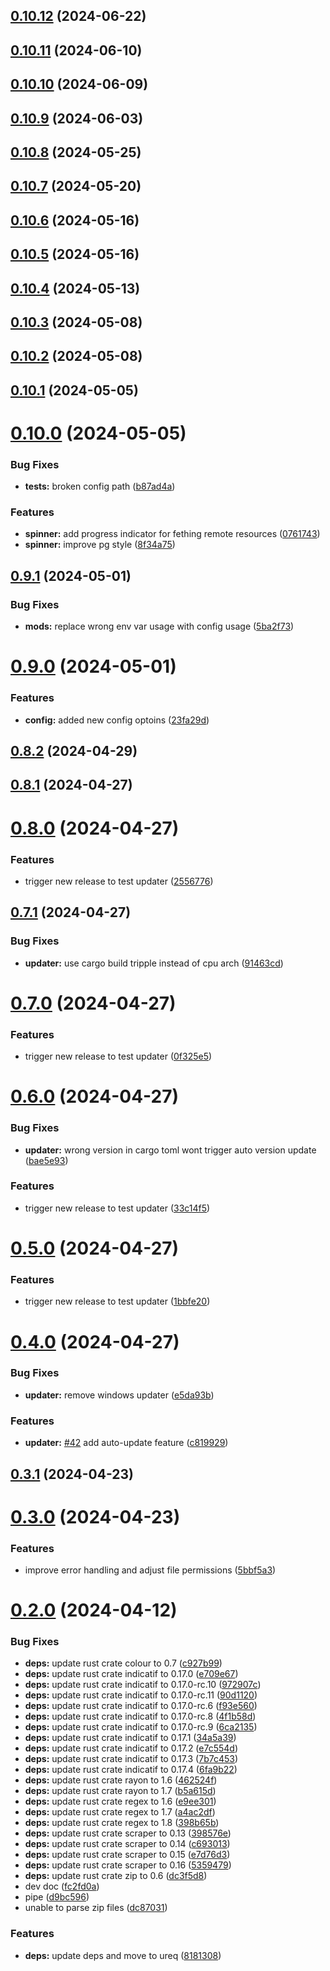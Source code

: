 ## [0.10.12](https://github.com/RouHim/beammp-server-beiwagen/compare/0.10.11...0.10.12) (2024-06-22)

## [0.10.11](https://github.com/RouHim/beammp-server-beiwagen/compare/0.10.10...0.10.11) (2024-06-10)

## [0.10.10](https://github.com/RouHim/beammp-server-beiwagen/compare/0.10.9...0.10.10) (2024-06-09)

## [0.10.9](https://github.com/RouHim/beammp-server-beiwagen/compare/0.10.8...0.10.9) (2024-06-03)

## [0.10.8](https://github.com/RouHim/beammp-server-beiwagen/compare/0.10.7...0.10.8) (2024-05-25)

## [0.10.7](https://github.com/RouHim/beammp-server-beiwagen/compare/0.10.6...0.10.7) (2024-05-20)

## [0.10.6](https://github.com/RouHim/beammp-server-beiwagen/compare/0.10.5...0.10.6) (2024-05-16)

## [0.10.5](https://github.com/RouHim/beammp-server-beiwagen/compare/0.10.4...0.10.5) (2024-05-16)

## [0.10.4](https://github.com/RouHim/beammp-server-beiwagen/compare/0.10.3...0.10.4) (2024-05-13)

## [0.10.3](https://github.com/RouHim/beammp-server-beiwagen/compare/0.10.2...0.10.3) (2024-05-08)

## [0.10.2](https://github.com/RouHim/beammp-server-beiwagen/compare/0.10.1...0.10.2) (2024-05-08)

## [0.10.1](https://github.com/RouHim/beammp-server-beiwagen/compare/0.10.0...0.10.1) (2024-05-05)

# [0.10.0](https://github.com/RouHim/beammp-server-beiwagen/compare/0.9.1...0.10.0) (2024-05-05)


### Bug Fixes

* **tests:** broken config path ([b87ad4a](https://github.com/RouHim/beammp-server-beiwagen/commit/b87ad4a30884680f99bd1feb062d1768004ce980))


### Features

* **spinner:** add progress indicator for fething remote resources ([0761743](https://github.com/RouHim/beammp-server-beiwagen/commit/07617430debfa710b8da068adefdaeef0299131e))
* **spinner:** improve pg style ([8f34a75](https://github.com/RouHim/beammp-server-beiwagen/commit/8f34a75c4e095ce135bff84ce5b0861b3cd804f7))

## [0.9.1](https://github.com/RouHim/beammp-server-beiwagen/compare/0.9.0...0.9.1) (2024-05-01)


### Bug Fixes

* **mods:** replace wrong env var usage with config usage ([5ba2f73](https://github.com/RouHim/beammp-server-beiwagen/commit/5ba2f73d63d3bd06d8273df9bb345b4a24e03843))

# [0.9.0](https://github.com/RouHim/beammp-server-beiwagen/compare/0.8.2...0.9.0) (2024-05-01)


### Features

* **config:** added new config optoins ([23fa29d](https://github.com/RouHim/beammp-server-beiwagen/commit/23fa29d5fbf924326889a59668c4846a2bfc35af))

## [0.8.2](https://github.com/RouHim/beammp-server-beiwagen/compare/0.8.1...0.8.2) (2024-04-29)

## [0.8.1](https://github.com/RouHim/beammp-server-beiwagen/compare/0.8.0...0.8.1) (2024-04-27)

# [0.8.0](https://github.com/RouHim/beammp-server-beiwagen/compare/0.7.1...0.8.0) (2024-04-27)


### Features

* trigger new release to test updater ([2556776](https://github.com/RouHim/beammp-server-beiwagen/commit/25567762c0cc9f50a561452a1352f0f0f130d9dd))

## [0.7.1](https://github.com/RouHim/beammp-server-beiwagen/compare/0.7.0...0.7.1) (2024-04-27)


### Bug Fixes

* **updater:** use cargo build tripple instead of cpu arch ([91463cd](https://github.com/RouHim/beammp-server-beiwagen/commit/91463cd788eb54fae244b7e42de161eb4852a706))

# [0.7.0](https://github.com/RouHim/beammp-server-beiwagen/compare/0.6.0...0.7.0) (2024-04-27)


### Features

* trigger new release to test updater ([0f325e5](https://github.com/RouHim/beammp-server-beiwagen/commit/0f325e505ebb6520aeda4195061a89ef814beb3b))

# [0.6.0](https://github.com/RouHim/beammp-server-beiwagen/compare/0.5.0...0.6.0) (2024-04-27)


### Bug Fixes

* **updater:** wrong version in cargo toml wont trigger auto version update ([bae5e93](https://github.com/RouHim/beammp-server-beiwagen/commit/bae5e93310cbc7b0cfe1692f4bebce8c463e97c0))


### Features

* trigger new release to test updater ([33c14f5](https://github.com/RouHim/beammp-server-beiwagen/commit/33c14f55195f9b5569ca4555bfe7046b39bfbc50))

# [0.5.0](https://github.com/RouHim/beammp-server-beiwagen/compare/0.4.0...0.5.0) (2024-04-27)


### Features

* trigger new release to test updater ([1bbfe20](https://github.com/RouHim/beammp-server-beiwagen/commit/1bbfe206afb1ad14ecfc77574e689045e3db0ed6))

# [0.4.0](https://github.com/RouHim/beammp-server-beiwagen/compare/0.3.1...0.4.0) (2024-04-27)


### Bug Fixes

* **updater:** remove windows updater ([e5da93b](https://github.com/RouHim/beammp-server-beiwagen/commit/e5da93bf6492320f3a57be2e5496b501125596a1))


### Features

* **updater:** [#42](https://github.com/RouHim/beammp-server-beiwagen/issues/42) add auto-update feature ([c819929](https://github.com/RouHim/beammp-server-beiwagen/commit/c819929cf14e84503fd49f04db7f7fc263bf7488))

## [0.3.1](https://github.com/RouHim/beammp-server-beiwagen/compare/0.3.0...0.3.1) (2024-04-23)

# [0.3.0](https://github.com/RouHim/beammp-server-beiwagen/compare/0.2.0...0.3.0) (2024-04-23)


### Features

* improve error handling and adjust file permissions ([5bbf5a3](https://github.com/RouHim/beammp-server-beiwagen/commit/5bbf5a36422a1ea3f59cd6ff14e1336950f52ae1))

# [0.2.0](https://github.com/RouHim/beammp-server-beiwagen/compare/v0.1.0...0.2.0) (2024-04-12)


### Bug Fixes

* **deps:** update rust crate colour to 0.7 ([c927b99](https://github.com/RouHim/beammp-server-beiwagen/commit/c927b998ce6c3fca0db296f86ed172c205a17568))
* **deps:** update rust crate indicatif to 0.17.0 ([e709e67](https://github.com/RouHim/beammp-server-beiwagen/commit/e709e67ec1588d3156674ca8e76389b592242c19))
* **deps:** update rust crate indicatif to 0.17.0-rc.10 ([972907c](https://github.com/RouHim/beammp-server-beiwagen/commit/972907cc213d9caa6bc62ad99bde7b55620c306b))
* **deps:** update rust crate indicatif to 0.17.0-rc.11 ([90d1120](https://github.com/RouHim/beammp-server-beiwagen/commit/90d1120d02e8fd74b1a9d3dedfbfc251a42c2ddc))
* **deps:** update rust crate indicatif to 0.17.0-rc.6 ([f93e560](https://github.com/RouHim/beammp-server-beiwagen/commit/f93e560f46f600643740fab3acbac69ee2a4ac37))
* **deps:** update rust crate indicatif to 0.17.0-rc.8 ([4f1b58d](https://github.com/RouHim/beammp-server-beiwagen/commit/4f1b58d9282254cd6bc2e99196c8a35d71ba8c04))
* **deps:** update rust crate indicatif to 0.17.0-rc.9 ([6ca2135](https://github.com/RouHim/beammp-server-beiwagen/commit/6ca213575598e35ae9108287110004eb516031bd))
* **deps:** update rust crate indicatif to 0.17.1 ([34a5a39](https://github.com/RouHim/beammp-server-beiwagen/commit/34a5a393d4912f8b99577fb4281333aa8be9d269))
* **deps:** update rust crate indicatif to 0.17.2 ([e7c554d](https://github.com/RouHim/beammp-server-beiwagen/commit/e7c554d700a51a1669946f1c03956ab6c7b614fd))
* **deps:** update rust crate indicatif to 0.17.3 ([7b7c453](https://github.com/RouHim/beammp-server-beiwagen/commit/7b7c453f59022cbbdc1ef272a166fd81cf4f4b68))
* **deps:** update rust crate indicatif to 0.17.4 ([6fa9b22](https://github.com/RouHim/beammp-server-beiwagen/commit/6fa9b22e3ba6881deba65670310e722ae74270f6))
* **deps:** update rust crate rayon to 1.6 ([462524f](https://github.com/RouHim/beammp-server-beiwagen/commit/462524f81de416bafae6f9b4d303392f241374e4))
* **deps:** update rust crate rayon to 1.7 ([b5a615d](https://github.com/RouHim/beammp-server-beiwagen/commit/b5a615d88fa6b719f86d418a75096502cfdd9c5d))
* **deps:** update rust crate regex to 1.6 ([e9ee301](https://github.com/RouHim/beammp-server-beiwagen/commit/e9ee30113b3d299d7244412fba64af4f868ceeaa))
* **deps:** update rust crate regex to 1.7 ([a4ac2df](https://github.com/RouHim/beammp-server-beiwagen/commit/a4ac2df9a1105baa6732291d5bbd95ba81dc8921))
* **deps:** update rust crate regex to 1.8 ([398b65b](https://github.com/RouHim/beammp-server-beiwagen/commit/398b65bac2ed920a3bf226af0efa1742fe87f4c3))
* **deps:** update rust crate scraper to 0.13 ([398576e](https://github.com/RouHim/beammp-server-beiwagen/commit/398576e4ed3e44b4b61604c88486d611aec122cf))
* **deps:** update rust crate scraper to 0.14 ([c693013](https://github.com/RouHim/beammp-server-beiwagen/commit/c693013f9dba83ba2bc4544cda3c2e79545c61b1))
* **deps:** update rust crate scraper to 0.15 ([e7d76d3](https://github.com/RouHim/beammp-server-beiwagen/commit/e7d76d3876ef6e66f156db343a970f58f09e89db))
* **deps:** update rust crate scraper to 0.16 ([5359479](https://github.com/RouHim/beammp-server-beiwagen/commit/53594791f66c0745823802b288b2565fd0ef3d49))
* **deps:** update rust crate zip to 0.6 ([dc3f5d8](https://github.com/RouHim/beammp-server-beiwagen/commit/dc3f5d874d46a3476a3e739f85d5c15d4037a015))
* dev doc ([fc2fd0a](https://github.com/RouHim/beammp-server-beiwagen/commit/fc2fd0ac34bca305cac67a830b1cf352ba8efa00))
* pipe ([d9bc596](https://github.com/RouHim/beammp-server-beiwagen/commit/d9bc59637f19d5c17724bd9d9480eb4cc3633489))
* unable to parse zip files ([dc87031](https://github.com/RouHim/beammp-server-beiwagen/commit/dc870312f9bbe47f56458631ee24dc024cd93239))


### Features

* **deps:** update deps and move to ureq ([8181308](https://github.com/RouHim/beammp-server-beiwagen/commit/8181308ab0862278027dc64ca2cf97cb9d2fdb06))
